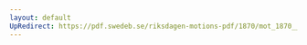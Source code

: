 ```yaml
---
layout: default
UpRedirect: https://pdf.swedeb.se/riksdagen-motions-pdf/1870/mot_1870__ak__00143/mot_1870__ak__00143_003.pdf
---
```

